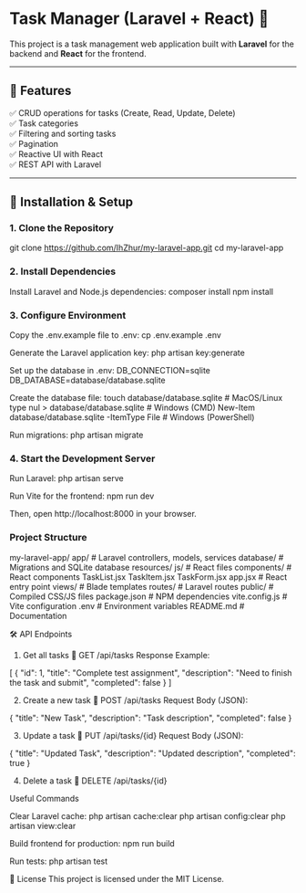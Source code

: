 # Task Manager (Laravel + React) 🚀  

This project is a task management web application built with **Laravel** for the backend and **React** for the frontend.

---

## 📌 Features
✅ CRUD operations for tasks (Create, Read, Update, Delete)  
✅ Task categories  
✅ Filtering and sorting tasks  
✅ Pagination  
✅ Reactive UI with React  
✅ REST API with Laravel  

---

## 🔧 Installation & Setup

### 1. Clone the Repository

git clone https://github.com/IhZhur/my-laravel-app.git
cd my-laravel-app

### 2. Install Dependencies

Install Laravel and Node.js dependencies:
composer install
npm install

### 3. Configure Environment

Copy the .env.example file to .env:
cp .env.example .env

Generate the Laravel application key:
php artisan key:generate

Set up the database in .env:
DB_CONNECTION=sqlite
DB_DATABASE=database/database.sqlite

Create the database file:
touch database/database.sqlite                      # MacOS/Linux
type nul > database/database.sqlite                 # Windows (CMD)
New-Item database/database.sqlite -ItemType File    # Windows (PowerShell)

Run migrations:
php artisan migrate

### 4. Start the Development Server

Run Laravel:
php artisan serve

Run Vite for the frontend:
npm run dev

Then, open http://localhost:8000 in your browser.

### Project Structure

my-laravel-app/
app/                        # Laravel controllers, models, services
database/                   # Migrations and SQLite database
resources/
        js/                     # React files
            components/         # React components
                TaskList.jsx
                TaskItem.jsx
                TaskForm.jsx
            app.jsx             # React entry point
        views/                  # Blade templates
routes/                     # Laravel routes
public/                     # Compiled CSS/JS files
package.json                # NPM dependencies
vite.config.js              # Vite configuration
.env                        # Environment variables
README.md                   # Documentation

🛠 API Endpoints

1. Get all tasks
📌 GET /api/tasks
Response Example:

[
  {
    "id": 1,
    "title": "Complete test assignment",
    "description": "Need to finish the task and submit",
    "completed": false
  }
]

2. Create a new task
📌 POST /api/tasks
Request Body (JSON):

{
  "title": "New Task",
  "description": "Task description",
  "completed": false
}

3. Update a task
📌 PUT /api/tasks/{id}
Request Body (JSON):

{
  "title": "Updated Task",
  "description": "Updated description",
  "completed": true
}

4. Delete a task
📌 DELETE /api/tasks/{id}

Useful Commands

Clear Laravel cache:
php artisan cache:clear
php artisan config:clear
php artisan view:clear

Build frontend for production:
npm run build

Run tests:
php artisan test

📜 License
This project is licensed under the MIT License.